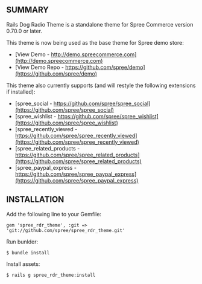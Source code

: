 SUMMARY
-------

Rails Dog Radio Theme is a standalone theme for Spree Commerce version 0.70.0 or later.

This theme is now being used as the base theme for Spree demo store:

* [View Demo - http://demo.spreecommerce.com](http://demo.spreecommerce.com)
* [View Demo Repo - https://github.com/spree/demo](https://github.com/spree/demo)


This theme also currently supports (and will restyle the following
extensions if installed):

* [spree_social - https://github.com/spree/spree_social](https://github.com/spree/spree_social)
* [spree_wishlist - https://github.com/spree/spree_wishlist](https://github.com/spree/spree_wishlist)
* [spree_recently_viewed - https://github.com/spree/spree_recently_viewed](https://github.com/spree/spree_recently_viewed)
* [spree_related_products - https://github.com/spree/spree_related_products](https://github.com/spree/spree_related_products)
* [spree_paypal_express -  https://github.com/spree/spree_paypal_express](https://github.com/spree/spree_paypal_express)


INSTALLATION
------------

Add the following line to your Gemfile:

    gem 'spree_rdr_theme', :git => 'git://github.com/spree/spree_rdr_theme.git'

Run bunlder:

    $ bundle install

Install assets:

    $ rails g spree_rdr_theme:install


